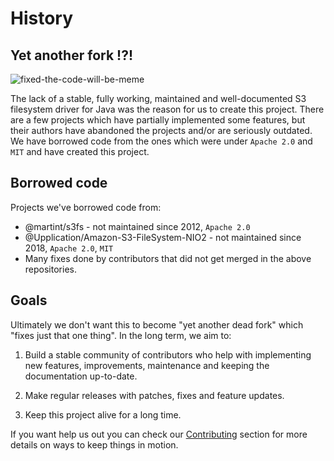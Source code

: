 # History

## Yet another fork !?!

![fixed-the-code-will-be-meme]({{assets}}/fixed-the-code-will-be.jpg)

The lack of a stable, fully working, maintained and well-documented S3 filesystem driver for Java was the reason 
for us to create this project. There are a few projects which have partially implemented some features, but their 
authors have abandoned the projects and/or are seriously outdated. We have borrowed code from the ones which were 
under `Apache 2.0` and `MIT` and have created this project.

## Borrowed code

Projects we've borrowed code from:
 
 * @martint/s3fs - not maintained since 2012, `Apache 2.0`
 * @Upplication/Amazon-S3-FileSystem-NIO2 - not maintained since 2018, `Apache 2.0`, `MIT`
 * Many fixes done by contributors that did not get merged in the above repositories.
 
## Goals
 
Ultimately we don't want this to become "yet another dead fork" which "fixes just that one thing".
In the long term, we aim to: 

1. Build a stable community of contributors who help with implementing new features, improvements, maintenance and 
   keeping the documentation up-to-date. 

2. Make regular releases with patches, fixes and feature updates.

3. Keep this project alive for a long time.


If you want help us out you can check our [Contributing] section for more details on ways to keep things in motion. 


[<--# Links -->]: #
[Contributing]: ./contributing/index.md "Contributing page"
